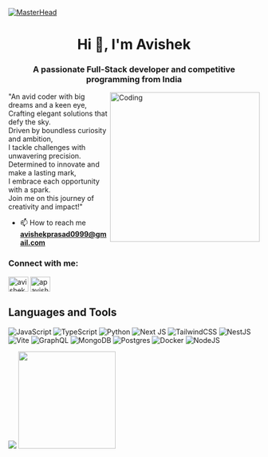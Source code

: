 [![MasterHead](https://i.pinimg.com/originals/2f/f4/28/2ff428006f3ade5f10beac69372062ab.gif)](https://rishavchanda.io)
<h1 align="center">Hi 👋, I'm Avishek</h1>
<h3 align="center">A passionate Full-Stack developer and competitive programming from India</h3>
<img align="right" alt="Coding" width="300" src="https://mir-s3-cdn-cf.behance.net/project_modules/disp/9700a489505103.5dfa69044fa90.gif">


"An avid coder with big dreams and a keen eye,<br>
Crafting elegant solutions that defy the sky.<br>
Driven by boundless curiosity and ambition,<br>
I tackle challenges with unwavering precision.<br>
Determined to innovate and make a lasting mark,<br>
I embrace each opportunity with a spark.<br>
Join me on this journey of creativity and impact!"<br>

- 📫 How to reach me **avishekprasad0999@gmail.com**

<h3 align="left">Connect with me:</h3>
<p align="left">
<a href="https://linkedin.com/in/avishek-prasad-484066236" target="blank"><img align="center" src="https://raw.githubusercontent.com/rahuldkjain/github-profile-readme-generator/master/src/images/icons/Social/linked-in-alt.svg" alt="avishek-prasad-484066236" height="30" width="40" /></a>
<a href="https://instagram.com/apavishek.exe" target="blank"><img align="center" src="https://raw.githubusercontent.com/rahuldkjain/github-profile-readme-generator/master/src/images/icons/Social/instagram.svg" alt="apavishek.exe" height="30" width="40" /></a>
</p>




## Languages and Tools
![JavaScript](https://img.shields.io/badge/javascript-%23323330.svg?style=for-the-badge&logo=javascript&logoColor=%23F7DF1E) 
![TypeScript](https://img.shields.io/badge/typescript-%23007ACC.svg?style=for-the-badge&logo=typescript&logoColor=white) 
![Python](https://img.shields.io/badge/python-3670A0?style=for-the-badge&logo=python&logoColor=ffdd54) 
![Next JS](https://img.shields.io/badge/Next-black?style=for-the-badge&logo=next.js&logoColor=white)
![TailwindCSS](https://img.shields.io/badge/tailwindcss-%2338B2AC.svg?style=for-the-badge&logo=tailwind-css&logoColor=white)
![NestJS](https://img.shields.io/badge/nestjs-%23E0234E.svg?style=for-the-badge&logo=nestjs&logoColor=white)
![Vite](https://img.shields.io/badge/vite-%23646CFF.svg?style=for-the-badge&logo=vite&logoColor=white) 
![GraphQL](https://img.shields.io/badge/-GraphQL-E10098?style=for-the-badge&logo=graphql&logoColor=white) 
![MongoDB](https://img.shields.io/badge/MongoDB-%234ea94b.svg?style=for-the-badge&logo=mongodb&logoColor=white)
![Postgres](https://img.shields.io/badge/postgres-%23316192.svg?style=for-the-badge&logo=postgresql&logoColor=white) 
![Docker](https://img.shields.io/badge/docker-%230db7ed.svg?style=for-the-badge&logo=docker&logoColor=white)
![NodeJS](https://img.shields.io/badge/node.js-6DA55F?style=for-the-badge&logo=node.js&logoColor=white)


<div>
    <img src="https://github-readme-streak-stats.herokuapp.com/?user=avishek999&theme=dark&hide_border=false" style="max-width: 48%; height: auto; marging:50px">
    <img src="https://github-readme-stats.vercel.app/api/top-langs/?username=avishek999&theme=dark&hide_border=false&include_all_commits=false&count_private=false&layout=compact" style="max-width: 200px; height:195px; ">
</div>

